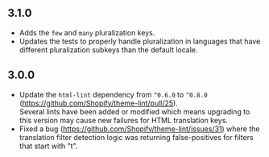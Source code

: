 ## 3.1.0

- Adds the `few` and `many` pluralization keys.
- Updates the tests to properly handle pluralization in languages that have different pluralization subkeys than the default locale.

## 3.0.0

- Update the `html-lint` dependency from `^0.6.0` to `^0.8.0` (https://github.com/Shopify/theme-lint/pull/25).<br>Several lints have been added or modified which means upgrading to this version may cause new failures for HTML translation keys.
- Fixed a bug (https://github.com/Shopify/theme-lint/issues/31) where the translation filter detection logic was returning false-positives for filters that start with "t".
